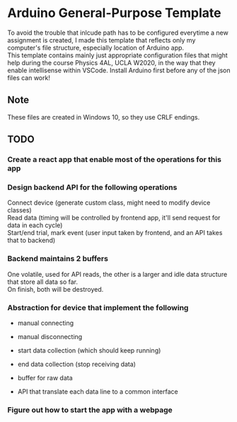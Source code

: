 # Arduino General-Purpose Template  

To avoid the trouble that inlcude path has to be configured everytime a new assignment is created, I made this template that reflects only my computer's file structure, especially location of Arduino app.  
This template contains mainly just appropriate configuration files that might help during the course Physics 4AL, UCLA W2020, in the way that they enable intellisense within VSCode. Install Arduino first before any of the json files can work!  

## Note

These files are created in Windows 10, so they use CRLF endings.  

## TODO

### Create a react app that enable most of the operations for this app

### Design backend API for the following operations

Connect device (generate custom class, might need to modify device classes)  
Read data (timing will be controlled by frontend app, it'll send request for data in each cycle)  
Start/end trial, mark event (user input taken by frontend, and an API takes that to backend)  

### Backend maintains 2 buffers

One volatile, used for API reads, the other is a larger and idle data structure that store all data so far.  
On finish, both will be destroyed.  

### Abstraction for device that implement the following

* manual connecting

* manual disconnecting

* start data collection (which should keep running)

* end data collection (stop receiving data)

* buffer for raw data

* API that translate each data line to a common interface

### Figure out how to start the app with a webpage
